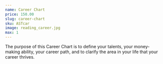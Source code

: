 ```yaml
---
name: Career Chart
price: 150.00
slug: career-chart
sku: ASTcar
image: reading_career.jpg
max: 1
---
```


The purpose of this Career Chart is to define your talents, your money-making ability, your career path, and to clarify the area in your life that your career thrives.
